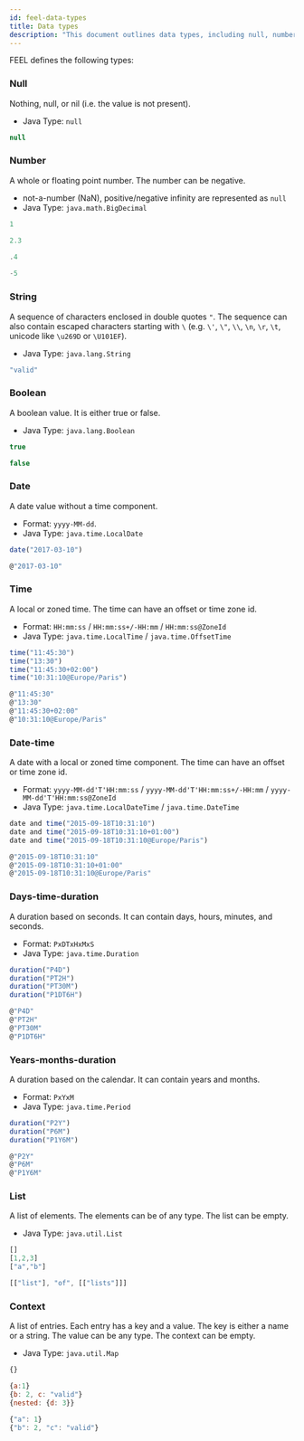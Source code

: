 ```yaml
---
id: feel-data-types
title: Data types
description: "This document outlines data types, including null, number, string, boolean, and more."
---
```


FEEL defines the following types:

### Null

Nothing, null, or nil (i.e. the value is not present).

- Java Type: `null`

```js
null
```

### Number

A whole or floating point number. The number can be negative.

- not-a-number (NaN), positive/negative infinity are represented as `null`
- Java Type: `java.math.BigDecimal`

```js
1

2.3

.4
    
-5
```

### String

A sequence of characters enclosed in double quotes `"`. The sequence can also contain escaped characters starting with `\` (e.g. `\'`, `\"`, `\\`, `\n`, `\r`, `\t`, unicode like `\u269D` or `\U101EF`).

- Java Type: `java.lang.String`

```js
"valid"
```

### Boolean

A boolean value. It is either true or false.

- Java Type: `java.lang.Boolean`

```js
true

false
```

### Date

A date value without a time component.

- Format: `yyyy-MM-dd`.
- Java Type: `java.time.LocalDate`

```js
date("2017-03-10")

@"2017-03-10"
```

### Time

A local or zoned time. The time can have an offset or time zone id.

- Format: `HH:mm:ss` / `HH:mm:ss+/-HH:mm` / `HH:mm:ss@ZoneId`
- Java Type: `java.time.LocalTime` / `java.time.OffsetTime`

```js
time("11:45:30")
time("13:30")
time("11:45:30+02:00")
time("10:31:10@Europe/Paris")

@"11:45:30"
@"13:30"
@"11:45:30+02:00"
@"10:31:10@Europe/Paris"
```

### Date-time

A date with a local or zoned time component. The time can have an offset or time zone id.

- Format: `yyyy-MM-dd'T'HH:mm:ss` / `yyyy-MM-dd'T'HH:mm:ss+/-HH:mm` / `yyyy-MM-dd'T'HH:mm:ss@ZoneId`
- Java Type: `java.time.LocalDateTime` / `java.time.DateTime`

```js
date and time("2015-09-18T10:31:10")
date and time("2015-09-18T10:31:10+01:00")
date and time("2015-09-18T10:31:10@Europe/Paris")

@"2015-09-18T10:31:10"
@"2015-09-18T10:31:10+01:00"
@"2015-09-18T10:31:10@Europe/Paris"
```

### Days-time-duration

A duration based on seconds. It can contain days, hours, minutes, and seconds.

- Format: `PxDTxHxMxS`
- Java Type: `java.time.Duration`

```js
duration("P4D")
duration("PT2H")
duration("PT30M")
duration("P1DT6H")

@"P4D"
@"PT2H"
@"PT30M"
@"P1DT6H"
```

### Years-months-duration

A duration based on the calendar. It can contain years and months.

- Format: `PxYxM`
- Java Type: `java.time.Period`

```js
duration("P2Y")
duration("P6M")
duration("P1Y6M")

@"P2Y"
@"P6M"
@"P1Y6M"
```

### List

A list of elements. The elements can be of any type. The list can be empty.

- Java Type: `java.util.List`

```js
[]
[1,2,3]
["a","b"]

[["list"], "of", [["lists"]]]
```

### Context

A list of entries. Each entry has a key and a value. The key is either a name or a string. The value
can be any type. The context can be empty.

- Java Type: `java.util.Map`

```js
{}

{a:1}
{b: 2, c: "valid"}
{nested: {d: 3}}

{"a": 1}
{"b": 2, "c": "valid"}
```
